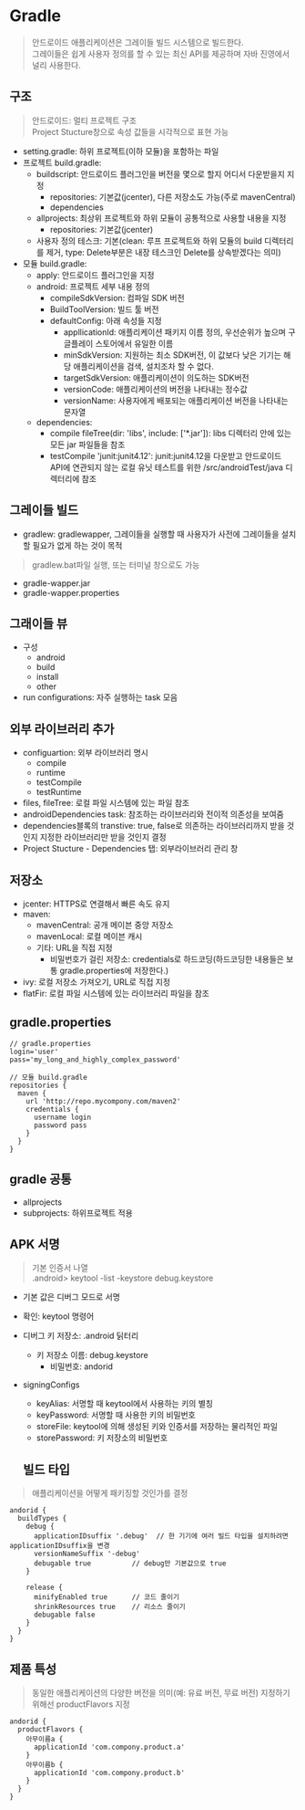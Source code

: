 # Gradle
> 안드로이드 애플리케이션은 그레이들 빌드 시스템으로 빌드한다.  
그레이들은 쉽게 사용자 정의를 할 수 있는 최신 API를 제공하며 자바 진영에서 널리 사용한다.

## 구조
> 안드로이드: 멀티 프로젝트 구조  
> Project Stucture창으로 속성 값들을 시각적으로 표현 가능
- setting.gradle: 하위 프로젝트(이하 모듈)을 포함하는 파일
- 프로젝트 build.gradle: 
  - buildscript: 안드로이드 플러그인을 버전을 몇으로 할지 어디서 다운받을지 지정
    - repositories: 기본값(jcenter), 다른 저장소도 가능(주로 mavenCentral)
    - dependencies
  - allprojects: 최상위 프로젝트와 하위 모듈이 공통적으로 사용할 내용을 지정
    - repositories: 기본값(jcenter)
  - 사용자 정의 테스크: 기본(clean: 루프 프로젝트와 하위 모듈의 build 디렉터리를 제거, type: Delete부분은 내장 테스크인 Delete를 상속받겠다는 의미)
- 모듈 build.gradle: 
  - apply: 안드로이드 플러그인을 지정
  - android: 프로젝트 세부 내용 정의
    - compileSdkVersion: 컴파일 SDK 버전
    - BuildToolVersion: 빌드 툴 버전
    - defaultConfig: 아래 속성들 지정
      - appllicationId: 애플리케이션 패키지 이름 정의, 우선순위가 높으며 구글플레이 스토어에서 유일한 이름
      - minSdkVersion: 지원하는 최소 SDK버전, 이 값보다 낮은 기기는 해당 애플리케이션을 검색, 설치조차 할 수 없다.
      - targetSdkVersion: 애플리케이션이 의도하는 SDK버전
      - versionCode: 애플리케이션의 버전을 나타내는 정수값
      - versionName: 사용자에게 배포되는 애플리케이션 버전을 나타내는 문자열
  - dependencies:
    - compile fileTree(dir: 'libs', include: ['*.jar']): libs 디렉터리 안에 있는 모든 jar 파일들을 참조
    - testCompile 'junit:junit4.12': junit:junit4.12을 다운받고 안드로이드 API에 연관되지 않는 로컬 유닛 테스트를 위한 /src/androidTest/java 디렉터리에 참조

## 그레이들 빌드
- gradlew: gradlewapper, 그레이들을 실행할 때 사용자가 사전에 그레이들을 설치할 필요가 없게 하는 것이 목적
> gradlew.bat파일 실행, 또는 터미널 창으로도 가능
  - gradle-wapper.jar
  - gradle-wapper.properties

## 그래이들 뷰
- 구성
  - android
  - build
  - install
  - other
- run configurations: 자주 실행하는 task 모음

## 외부 라이브러리 추가
- configuartion: 외부 라이브러리 명시
  - compile
  - runtime
  - testCompile
  - testRuntime
- files, fileTree: 로컬 파일 시스템에 있는 파일 참조
- androidDependencies task: 참조하는 라이브러리와 전이적 의존성을 보여줌
- dependencies블록의 transtive: true, false로 의존하는 라이브러리까지 받을 것인지 지정한 라이브러리만 받을 것인지 결정
- Project Stucture - Dependencies 탭: 외부라이브러리 관리 창

## 저장소
- jcenter: HTTPS로 연결해서 빠른 속도 유지
- maven: 
  - mavenCentral: 공개 메이븐 중앙 저장소
  - mavenLocal: 로컬 메이븐 캐시
  - 기타: URL을 직접 지정
    - 비밀번호가 걸린 저장소: credentials로 하드코딩(하드코딩한 내용들은 보통 gradle.properties에 저장한다.)
- ivy: 로컬 저장소 가져오기, URL로 직접 지정
- flatFir: 로컬 파일 시스템에 있는 라이브러리 파일을 참조

## gradle.properties
```
// gradle.properties
login='user'
pass='my_long_and_highly_complex_password'

// 모듈 build.gradle
repositories {
  maven {
    url 'http://repo.mycompony.com/maven2'
    credentials {
      username login
      password pass
    }
  }
}
```

## gradle 공통
- allprojects
- subprojects: 하위프로젝트 적용

## APK 서명
> 기본 인증서 나열  
.android> keytool -list -keystore debug.keystore

- 기본 값은 디버그 모드로 서명
- 확인: keytool 명령어
- 디버그 키 저장소: .android 딝터리
  - 키 저장소 이름: debug.keystore
    - 비밀번호: andorid
- signingConfigs
  - keyAlias: 서명할 때 keytool에서 사용하는 키의 별칭
  - keyPassword: 서명할 때 사용한 키의 비밀번호
  - storeFile: keytool에 의해 생성된 키와 인증서를 저장하는 물리적인 파일
  - storePassword: 키 저장소의 비밀번호
  
  ## 빌드 타입
> 애플리케이션을 어떻게 패키징할 것인가를 결정

```
andorid {
  buildTypes {
    debug {
      applicationIDsuffix '.debug'  // 한 기기에 여러 빌드 타입을 설치하려면 applicationIDsuffix을 변경
      versionNameSuffix '-debug'
      debugable true          // debug만 기본값으로 true
    }

    release {
      minifyEnabled true      // 코드 줄이기
      shrinkResources true    // 리소스 줄이기
      debugable false
    }
  }
}
```

## 제품 특성
> 동일한 애플리케이션의 다양한 버전을 의미(예: 유료 버전, 무료 버전)
  지정하기 위해선 productFlavors 지정
```
andorid {
  productFlavors {
    아무이름a {
      applicationId 'com.compony.product.a'
    }
    아무이름b {
      applicationId 'com.compony.product.b'
    }
  }
}
```
